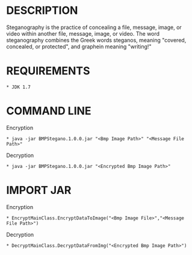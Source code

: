 # DESCRIPTION

Steganography is the practice of concealing a file, message, image, or video within another file, message, image, or video. The word steganography combines the Greek words steganos, meaning "covered, concealed, or protected", and graphein meaning "writing!"


# REQUIREMENTS

	* JDK 1.7 

# COMMAND LINE

Encryption
 
	* java -jar BMPStegano.1.0.0.jar "<Bmp Image Path>" "<Message File Path>"
	
Decryption

	* java -jar BMPStegano.1.0.0.jar "<Encrypted Bmp Image Path>"
	
# IMPORT JAR	

Encryption
 
	* EncryptMainClass.EncryptDataToImage("<Bmp Image File>","<Message File Path>")
	
Decryption

	* DecryptMainClass.DecryptDataFromImg("<Encrypted Bmp Image Path>")


